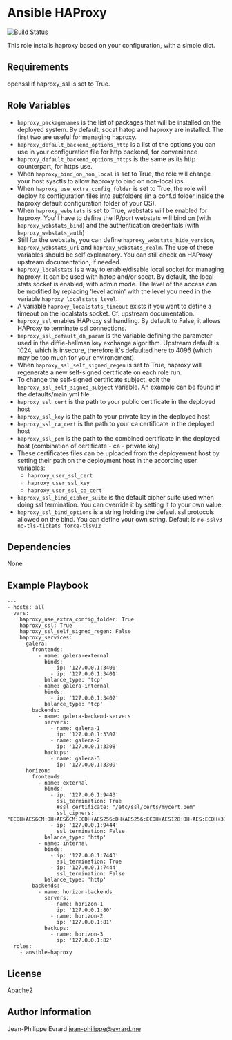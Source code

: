 Ansible HAProxy
===============

[![Build Status](https://semaphoreci.com/api/v1/projects/67cc3c0d-550d-4d99-99ff-b01c40f899cc/552340/badge.svg)](https://semaphoreci.com/evrardjp/ansible-haproxy)

This role installs haproxy based on your configuration, with a simple dict.

Requirements
------------

openssl if haproxy_ssl is set to True.

Role Variables
--------------

* ```haproxy_packagenames``` is the list of packages that will be installed on
  the deployed system. By default, socat hatop and haproxy are installed.
  The first two are useful for managing haproxy.
* ```haproxy_default_backend_options_http``` is a list of the options you can
  use in your configuration file for http backend, for convenience
* ```haproxy_default_backend_options_https``` is the same as its http
   counterpart, for https use.
* When ```haproxy_bind_on_non_local``` is set to True, the role will change
  your host sysctls to allow haproxy to bind on non-local ips.
* When ```haproxy_use_extra_config_folder``` is set to True, the role will
  deploy its configuration files into subfolders (in a conf.d folder inside
  the haproxy default configuration folder of your OS).
* When ```haproxy_webstats``` is set to True, webstats will be enabled for
  haproxy. You'll have to define the IP/port webstats will bind on
  (with ```haproxy_webstats_bind```) and the authentication credentials
  (with ```haproxy_webstats_auth```)
* Still for the webstats, you can define ```haproxy_webstats_hide_version```,
  ```haproxy_webstats_uri``` and ```haproxy_webstats_realm```.
  The use of these variables should be self explanatory. You can still check
  on HAProxy upstream documentation, if needed.
* ```haproxy_localstats``` is a way to enable/disable local socket for
  managing haproxy. It can be used with hatop and/or socat. By default, the
  local stats socket is enabled, with admin mode. The level of the access
  can be modified by replacing 'level admin' with the level you need
  in the variable ```haproxy_localstats_level```.
* A variable ```haproxy_localstats_timeout``` exists if you want to
  define a timeout on the localstats socket. Cf. upstream documentation.
* ```haproxy_ssl``` enables HAProxy ssl handling. By default to False, it
  allows HAProxy to terminate ssl connections.
* ```haproxy_ssl_default_dh_param``` is the variable defining the parameter
  used in the diffie-hellman key exchange algorithm. Upstream default is
  1024, which is insecure, therefore it's defaulted here to 4096 (which
  may be too much for your environement).
* When ```haproxy_ssl_self_signed_regen``` is set to True, haproxy will
  regenerate a new self-signed certificate on each role run.
* To change the self-signed certificate subject, edit the
  ```haproxy_ssl_self_signed_subject``` variable. An example can be
  found in the defaults/main.yml file
* ```haproxy_ssl_cert``` is the path to your public certificate in the
  deployed host
* ```haproxy_ssl_key``` is the path to your private key in the deployed
  host
* ```haproxy_ssl_ca_cert``` is the path to your ca certificate in the
  deployed host
* ```haproxy_ssl_pem``` is the path to the combined certificate in the
  deployed host (combination of certificate - ca - private key)
* These certificates files can be uploaded from the deployement host
  by setting their path on the deployment host in the according user
  variables:
    - ```haproxy_user_ssl_cert```
    - ```haproxy_user_ssl_key```
    - ```haproxy_user_ssl_ca_cert```
* ```haproxy_ssl_bind_cipher_suite``` is the default cipher suite
  used when doing ssl termination. You can override it by setting
  it to your own value.
* ```haproxy_ssl_bind_options``` is a string holding the default
  ssl protocols allowed on the bind. You can define your own string.
  Default is ```no-sslv3 no-tls-tickets force-tlsv12```


Dependencies
------------

None

Example Playbook
----------------

    ---
    - hosts: all
      vars:
        haproxy_use_extra_config_folder: True
        haproxy_ssl: True
        haproxy_ssl_self_signed_regen: False
        haproxy_services:
          galera:
            frontends:
              - name: galera-external
                binds:
                  - ip: '127.0.0.1:3400'
                  - ip: '127.0.0.1:3401'
                balance_type: 'tcp'
              - name: galera-internal
                binds:
                  - ip: '127.0.0.1:3402'
                balance_type: 'tcp'
            backends:
              - name: galera-backend-servers
                servers:
                  - name: galera-1
                    ip: '127.0.0.1:3307'
                  - name: galera-2
                    ip: '127.0.0.1:3308'
                backups:
                  - name: galera-3
                    ip: '127.0.0.1:3309'
          horizon:
            frontends:
              - name: external
                binds:
                  - ip: '127.0.0.1:9443'
                    ssl_termination: True
                    #ssl_certificate: "/etc/ssl/certs/mycert.pem"
                    ssl_ciphers: "ECDH+AESGCM:DH+AESGCM:ECDH+AES256:DH+AES256:ECDH+AES128:DH+AES:ECDH+3DES:DH+3DES:RSA+AESGCM:RSA+AES:RSA+3DES:!aNULL:!MD5:!DSS"
                  - ip: '127.0.0.1:9444'
                    ssl_termination: False
                balance_type: 'http'
              - name: internal
                binds:
                  - ip: '127.0.0.1:7443'
                    ssl_termination: True
                  - ip: '127.0.0.1:7444'
                    ssl_termination: False
                balance_type: 'http'
            backends:
              - name: horizon-backends
                servers:
                  - name: horizon-1
                    ip: '127.0.0.1:80'
                  - name: horizon-2
                    ip: '127.0.0.1:81'
                backups:
                  - name: horizon-3
                    ip: '127.0.0.1:82'
      roles:
        - ansible-haproxy


License
-------

Apache2

Author Information
------------------

Jean-Philippe Evrard <jean-philippe@evrard.me>
